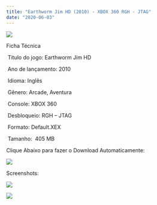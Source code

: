 ```yaml
---
title: "Earthworm Jim HD (2010) - XBOX 360 RGH - JTAG"
date: "2020-06-03"
---
```


[![](https://1.bp.blogspot.com/-9diH7t7zTAA/XtckPPQblEI/AAAAAAAAJbA/heV_fUHrkhkPkpg-mLpqyXN0NehHslBBACK4BGAsYHg/d/Screenshot_2.png)](https://1.bp.blogspot.com/-9diH7t7zTAA/XtckPPQblEI/AAAAAAAAJbA/heV_fUHrkhkPkpg-mLpqyXN0NehHslBBACK4BGAsYHg/Screenshot_2.png)

Ficha Técnica

 Titulo do jogo: Earthworm Jim HD

 Ano de lançamento: 2010

 Idioma: Inglês

 Gênero: Arcade, Aventura

 Console: XBOX 360

 Desbloqueio: RGH – JTAG

 Formato: Default.XEX

 Tamanho:  405 MB

Clique Abaixo para fazer o Download Automaticamente:

[![](https://1.bp.blogspot.com/-eNerQjlxWXg/Xsyoy1YwxPI/AAAAAAAAG8o/qs-0XGNQDR4jSn0uGinE3EzKZZ6GoZnEACPcBGAYYCw/s1600/LINK1.png)](https://zee.gl/a7bKS6L)

Screenshots:

[![](https://1.bp.blogspot.com/-NEfDGKs2lMs/XtckOsmGaiI/AAAAAAAAJa8/Q76LNh1QbGYcCTceaAuocanXiY-0yAgTACK4BGAsYHg/w400-h225/maxresdefault.jpg)](https://1.bp.blogspot.com/-NEfDGKs2lMs/XtckOsmGaiI/AAAAAAAAJa8/Q76LNh1QbGYcCTceaAuocanXiY-0yAgTACK4BGAsYHg/maxresdefault.jpg)

[![](https://1.bp.blogspot.com/-w3E-KQmS4X4/XtckN4czhOI/AAAAAAAAJa4/JutUn1QPB18GsfPL3U71bBqdhvcZ3RhNQCK4BGAsYHg/w400-h300/hqdefault.jpg)](https://1.bp.blogspot.com/-w3E-KQmS4X4/XtckN4czhOI/AAAAAAAAJa4/JutUn1QPB18GsfPL3U71bBqdhvcZ3RhNQCK4BGAsYHg/hqdefault.jpg)
